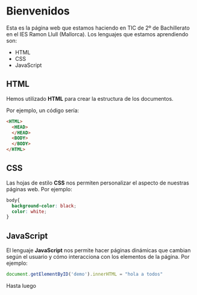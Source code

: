 # Bienvenidos

Esta es la página web que estamos haciendo en TIC de 2º de Bachillerato en el IES Ramon Llull (Mallorca). Los lenguajes que estamos aprendiendo son:

- HTML
- CSS
- JavaScript

## HTML

Hemos utilizado **HTML** para crear la estructura de los documentos.

Por ejemplo, un código sería:

```html
<HTML>
  <HEAD>
  </HEAD>
  <BODY>
  </BODY>
</HTML>
```

## CSS

Las hojas de estilo **CSS** nos permiten personalizar el aspecto de nuestras páginas web. Por ejemplo:

```css
body{
  background-color: black;
  color: white;
}
```

## JavaScript

El lenguaje **JavaScript** nos permite hacer páginas dinámicas que cambian según el usuario y cómo interacciona con los elementos de la página. Por ejemplo:

```javascript
document.getElementByID('demo').innerHTML = "hola a todos"
```
Hasta luego
